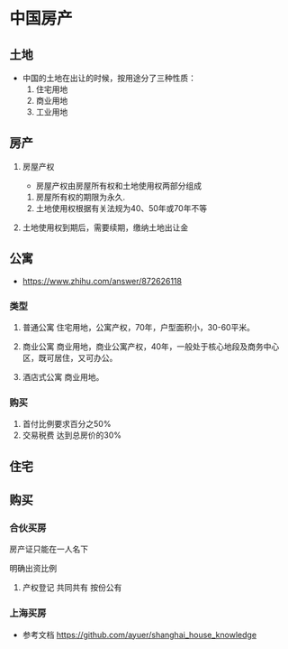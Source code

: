 # 中国房产

## 土地
- 中国的土地在出让的时候，按用途分了三种性质：
    1. 住宅用地
    2. 商业用地
    3. 工业用地

## 房产
1. 房屋产权
    - 房屋产权由房屋所有权和土地使用权两部分组成
    1. 房屋所有权的期限为永久.
    2. 土地使用权根据有关法规为40、50年或70年不等

2. 土地使用权到期后，需要续期，缴纳土地出让金


## 公寓
- https://www.zhihu.com/answer/872626118
### 类型
1. 普通公寓
    住宅用地，公寓产权，70年，户型面积小，30-60平米。
2. 商业公寓
    商业用地，商业公寓产权，40年，一般处于核心地段及商务中心区，既可居住，又可办公。

3. 酒店式公寓
    商业用地。
### 购买
1. 首付比例要求百分之50%
2. 交易税费 达到总房价的30%

## 住宅

## 购买
### 合伙买房
房产证只能在一人名下

明确出资比例

1. 产权登记
共同共有
按份公有

### 上海买房
- 参考文档 
https://github.com/ayuer/shanghai_house_knowledge